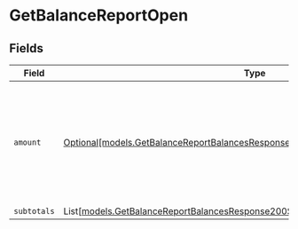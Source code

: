 # GetBalanceReportOpen


## Fields

| Field                                                                                                                                                            | Type                                                                                                                                                             | Required                                                                                                                                                         | Description                                                                                                                                                      |
| ---------------------------------------------------------------------------------------------------------------------------------------------------------------- | ---------------------------------------------------------------------------------------------------------------------------------------------------------------- | ---------------------------------------------------------------------------------------------------------------------------------------------------------------- | ---------------------------------------------------------------------------------------------------------------------------------------------------------------- |
| `amount`                                                                                                                                                         | [Optional[models.GetBalanceReportBalancesResponse200ApplicationHalPlusJSONAmount]](../models/getbalancereportbalancesresponse200applicationhalplusjsonamount.md) | :heavy_minus_sign:                                                                                                                                               | In v2 endpoints, monetary amounts are represented as objects with a `currency` and `value` field.                                                                |
| `subtotals`                                                                                                                                                      | List[[models.GetBalanceReportBalancesResponse200Subtotals](../models/getbalancereportbalancesresponse200subtotals.md)]                                           | :heavy_minus_sign:                                                                                                                                               | N/A                                                                                                                                                              |